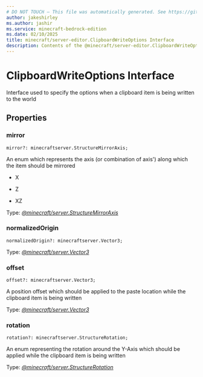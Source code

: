 ```yaml
---
# DO NOT TOUCH — This file was automatically generated. See https://github.com/mojang/minecraftapidocsgenerator to modify descriptions, examples, etc.
author: jakeshirley
ms.author: jashir
ms.service: minecraft-bedrock-edition
ms.date: 02/10/2025
title: minecraft/server-editor.ClipboardWriteOptions Interface
description: Contents of the @minecraft/server-editor.ClipboardWriteOptions class.
---
```

# ClipboardWriteOptions Interface

Interface used to specify the options when a clipboard item is being written to the world

## Properties

### **mirror**
`mirror?: minecraftserver.StructureMirrorAxis;`

An enum which represents the axis (or combination of axis') along which the item should be mirrored

- X

- Z

- XZ

Type: [*@minecraft/server.StructureMirrorAxis*](../../../scriptapi/minecraft/server/StructureMirrorAxis.md)

### **normalizedOrigin**
`normalizedOrigin?: minecraftserver.Vector3;`

Type: [*@minecraft/server.Vector3*](../../../scriptapi/minecraft/server/Vector3.md)

### **offset**
`offset?: minecraftserver.Vector3;`

A position offset which should be applied to the paste location while the clipboard item is being written

Type: [*@minecraft/server.Vector3*](../../../scriptapi/minecraft/server/Vector3.md)

### **rotation**
`rotation?: minecraftserver.StructureRotation;`

An enum representing the rotation around the Y-Axis which should be applied while the clipboard item is being written

Type: [*@minecraft/server.StructureRotation*](../../../scriptapi/minecraft/server/StructureRotation.md)
